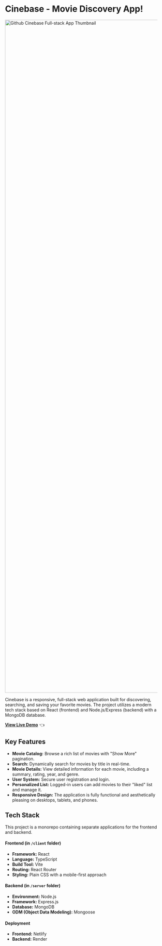 # Cinebase - Movie Discovery App!

<img width="2217" alt="Github Cinebase Full-stack App Thumbnail" src="https://github.com/user-attachments/assets/ca66f470-2819-4e01-b356-33a6be04ee35" />



Cinebase is a responsive, full-stack web application built for discovering, searching, and saving your favorite movies. The project utilizes a modern tech stack based on React (frontend) and Node.js/Express (backend) with a MongoDB database.

**[View Live Demo](https://cinebase-stack.netlify.app/)** 👈 

## Key Features

-   **Movie Catalog:** Browse a rich list of movies with "Show More" pagination.
-   **Search:** Dynamically search for movies by title in real-time.
-   **Movie Details:** View detailed information for each movie, including a summary, rating, year, and genre.
-   **User System:** Secure user registration and login.
-   **Personalized List:** Logged-in users can add movies to their "liked" list and manage it.
-   **Responsive Design:** The application is fully functional and aesthetically pleasing on desktops, tablets, and phones.

## Tech Stack

This project is a monorepo containing separate applications for the frontend and backend.

#### **Frontend (in `/client` folder)**

-   **Framework:** React
-   **Language:** TypeScript
-   **Build Tool:** Vite
-   **Routing:** React Router
-   **Styling:** Plain CSS with a mobile-first approach

#### **Backend (in `/server` folder)**

-   **Environment:** Node.js
-   **Framework:** Express.js
-   **Database:** MongoDB
-   **ODM (Object Data Modeling):** Mongoose

#### **Deployment**

-   **Frontend:** Netlify
-   **Backend:** Render
